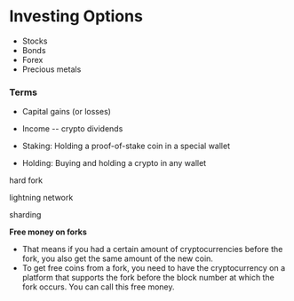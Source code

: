 # Investing Options

* Stocks
* Bonds
* Forex
* Precious metals



### Terms

* Capital gains \(or losses\) 
* Income -- crypto dividends



* Staking: Holding a proof-of-stake coin in a special wallet  
* Holding: Buying and holding a crypto in any wallet





hard fork 

lightning network 

sharding

**Free money on forks**

* That means if you had a certain amount of cryptocurrencies before the fork, you also get the same amount of the new coin.
* To get free coins from a fork, you need to have the cryptocurrency on a platform that supports the fork before the block number at which the fork occurs. You can call this free money.



